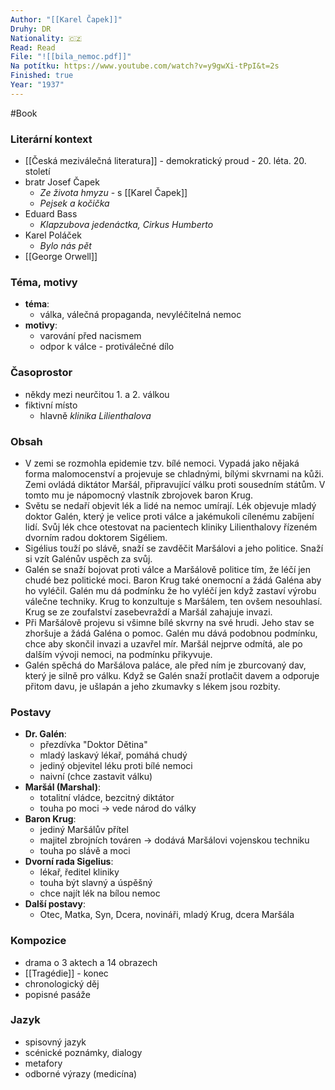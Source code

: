 ```yaml
---
Author: "[[Karel Čapek]]"
Druhy: DR
Nationality: 🇨🇿
Read: Read
File: "![[bila_nemoc.pdf]]"
Na potítku: https://www.youtube.com/watch?v=y9gwXi-tPpI&t=2s
Finished: true
Year: "1937"
---
```

#Book
### Literární kontext
- [[Česká meziválečná literatura]] - demokratický proud - 20. léta. 20. století
- bratr Josef Čapek
	- *Ze života hmyzu* - s [[Karel Čapek]]
	- *Pejsek a kočička*
- Eduard Bass
	- *Klapzubova jedenáctka, Cirkus Humberto*
- Karel Poláček
	- *Bylo nás pět*
- [[George Orwell]]
### Téma, motivy
- **téma**:
	- válka, válečná propaganda, nevyléčitelná nemoc
- **motivy**:
	- varování před nacismem
	- odpor k válce - protiválečné dílo
### Časoprostor
- někdy mezi neurčitou 1. a 2. válkou
- fiktivní místo
	- hlavně *klinika Lilienthalova*
### Obsah
- V zemi se rozmohla epidemie tzv. bílé nemoci. Vypadá jako nějaká forma malomocenství a projevuje se chladnými, bílými skvrnami na kůži. Zemi ovládá diktátor Maršál, připravující válku proti sousedním státům. V tomto mu je nápomocný vlastník zbrojovek baron Krug.
- Světu se nedaří objevit lék a lidé na nemoc umírají. Lék objevuje mladý doktor Galén, který je velice proti válce a jakémukoli cílenému zabíjení lidí. Svůj lék chce otestovat na pacientech kliniky Lilienthalovy řízeném dvorním radou doktorem Sigéliem.
- Sigélius touží po slávě, snaží se zavděčit Maršálovi a jeho politice. Snaží si vzít Galénův uspěch za svůj.
- Galén se snaží bojovat proti válce a Maršálově politice tím, že léčí jen chudé bez politické moci. Baron Krug také onemocní a žádá Galéna aby ho vyléčil. Galén mu dá podmínku že ho vyléčí jen když zastaví výrobu válečne techniky. Krug to konzultuje s Maršálem, ten ovšem nesouhlasí. Krug se ze zoufalství zasebevraždí a Maršál zahajuje invazi.
- Při Maršálově projevu si všimne bílé skvrny na své hrudi. Jeho stav se zhoršuje a žádá Galéna o pomoc. Galén mu dává podobnou podmínku, chce aby skončil invazi a uzavřel mír. Maršál nejprve odmítá, ale po dalším vývoji nemoci, na podmínku přikyvuje.
- Galén spěchá do Maršálova paláce, ale před ním je zburcovaný dav, který je silně pro válku. Když se Galén snaží protlačit davem a odporuje přitom davu, je ušlapán a jeho zkumavky s lékem jsou rozbity. 
### Postavy
- **Dr. Galén**:
	- přezdívka "Doktor Dětina"
	- mladý laskavý lékař, pomáhá chudý
	- jediný objevitel léku proti bílé nemoci
	- naivní (chce zastavit válku)
- **Maršál (Marshal)**:
	- totalitní vládce, bezcitný diktátor
	- touha po moci -> vede národ do války
- **Baron Krug**:
	- jediný Maršálův přítel
	- majitel zbrojních továren -> dodává Maršálovi vojenskou techniku
	- touha po slávě a moci
- **Dvorní rada Sigelius**:
	- lékař, ředitel kliniky
	- touha být slavný a úspěšný
	- chce najít lék na bílou nemoc
- **Další postavy**:
	- Otec, Matka, Syn, Dcera, novináři, mladý Krug, dcera Maršála
### Kompozice
- drama o 3 aktech a 14 obrazech
- [[Tragédie]] - konec
- chronologický děj
- popisné pasáže
### Jazyk
- spisovný jazyk
- scénické poznámky, dialogy
- metafory
- odborné výrazy (medicína)
